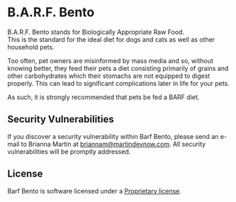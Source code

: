# B.A.R.F. Bento

B.A.R.F. Bento stands for Biologically Appropriate Raw Food. \
This is the standard for the ideal diet for dogs and cats as well as other household pets. 

Too often, pet owners are misinformed by mass media and so, without knowing better, they feed their pets a 
diet consisting primarily of grains and other carbohydrates which their stomachs are not equipped to 
digest properly. This can lead to significant complications later in life for your pets. 

As such, it is strongly recommended that pets be fed a BARF diet. 

## Security Vulnerabilities

If you discover a security vulnerability within Barf Bento, please send an e-mail to Brianna Martin at 
briannam@martindevnow.com. All security vulnerabilities will be promptly addressed.

## License

Barf Bento is software licensed under a [Proprietary license](https://en.wikipedia.org/wiki/Proprietary_software).

